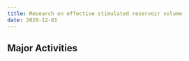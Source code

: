 ```yaml
---
title: Research on effective stimulated reservoir volume
date: 2020-12-01
---
```




<!--more-->

## Major Activities

